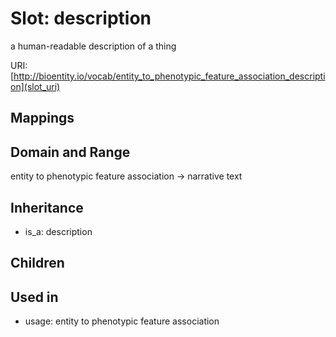 # Slot: description


a human-readable description of a thing

URI: [http://bioentity.io/vocab/entity_to_phenotypic_feature_association_description](slot_uri)
## Mappings

## Domain and Range

entity to phenotypic feature association -> narrative text
## Inheritance

 *  is_a: description
## Children

## Used in

 *  usage: entity to phenotypic feature association

